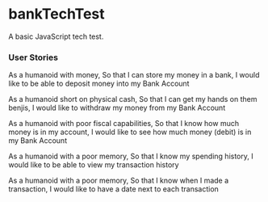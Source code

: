 # bankTechTest

A basic JavaScript tech test.

### User Stories

As a humanoid with money,
So that I can store my money in a bank,
I would like to be able to deposit money into my Bank Account

As a humanoid short on physical cash,
So that I can get my hands on them benjis,
I would like to withdraw my money from my Bank Account

As a humanoid with poor fiscal capabilities,
So that I know how much money is in my account,
I would like to see how much money (debit) is in my Bank Account

As a humanoid with a poor memory,
So that I know my spending history,
I would like to be able to view my transaction history

As a humanoid with a poor memory,
So that I know when I made a transaction,
I would like to have a date next to each transaction
